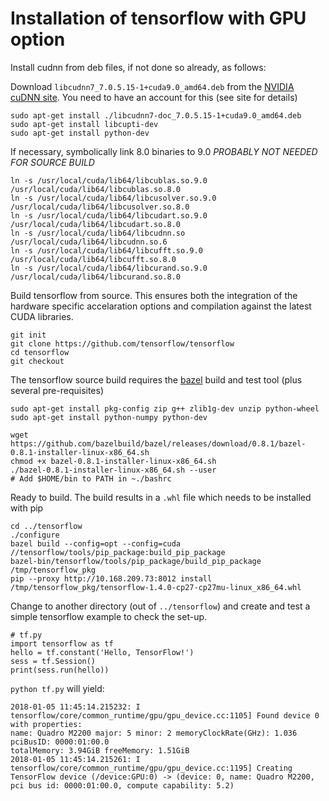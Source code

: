 # Installation of tensorflow with GPU option

Install cudnn from deb files, if not done so already, as follows:

Download `libcudnn7_7.0.5.15-1+cuda9.0_amd64.deb` from the [NVIDIA cuDNN site](https://developer.nvidia.com/cudnn "NVIDIA cuDNN"). You need to have an account for this (see site for details)

```
sudo apt-get install ./libcudnn7-doc_7.0.5.15-1+cuda9.0_amd64.deb
sudo apt-get install libcupti-dev
sudo apt-get install python-dev
```

If necessary, symbolically link 8.0 binaries to 9.0 *PROBABLY NOT NEEDED FOR SOURCE BUILD*

```
ln -s /usr/local/cuda/lib64/libcublas.so.9.0 /usr/local/cuda/lib64/libcublas.so.8.0
ln -s /usr/local/cuda/lib64/libcusolver.so.9.0 /usr/local/cuda/lib64/libcusolver.so.8.0
ln -s /usr/local/cuda/lib64/libcudart.so.9.0 /usr/local/cuda/lib64/libcudart.so.8.0
ln -s /usr/local/cuda/lib64/libcudnn.so /usr/local/cuda/lib64/libcudnn.so.6
ln -s /usr/local/cuda/lib64/libcufft.so.9.0 /usr/local/cuda/lib64/libcufft.so.8.0
ln -s /usr/local/cuda/lib64/libcurand.so.9.0 /usr/local/cuda/lib64/libcurand.so.8.0
```

Build tensorflow from source. This ensures both the integration of the hardware specific accelaration options and compilation against the latest CUDA libraries.

```
git init
git clone https://github.com/tensorflow/tensorflow 
cd tensorflow
git checkout
```
The tensorflow source build requires the [bazel](https://docs.bazel.build/versions/master/install.html "bazel install instructions")  build and test tool (plus several pre-requisites)
```
sudo apt-get install pkg-config zip g++ zlib1g-dev unzip python-wheel
sudo apt-get install python-numpy python-dev

wget https://github.com/bazelbuild/bazel/releases/download/0.8.1/bazel-0.8.1-installer-linux-x86_64.sh
chmod +x bazel-0.8.1-installer-linux-x86_64.sh 
./bazel-0.8.1-installer-linux-x86_64.sh --user
# Add $HOME/bin to PATH in ~./bashrc
```
Ready to build. The build results in a `.whl` file which needs to be installed with pip

```
cd ../tensorflow
./configure
bazel build --config=opt --config=cuda //tensorflow/tools/pip_package:build_pip_package
bazel-bin/tensorflow/tools/pip_package/build_pip_package /tmp/tensorflow_pkg
pip --proxy http://10.168.209.73:8012 install /tmp/tensorflow_pkg/tensorflow-1.4.0-cp27-cp27mu-linux_x86_64.whl
```

Change to another directory (out of `../tensorflow`) and create and test a simple tensorflow example to check the set-up.

```
# tf.py
import tensorflow as tf
hello = tf.constant('Hello, TensorFlow!')
sess = tf.Session()
print(sess.run(hello))
```

`python tf.py` will yield:

```2018-01-05 11:45:14.214623: I tensorflow/stream_executor/cuda/cuda_gpu_executor.cc:895] successful NUMA node read from SysFS had negative value (-1), but there must be at least one NUMA node, so returning NUMA node zero
2018-01-05 11:45:14.215232: I tensorflow/core/common_runtime/gpu/gpu_device.cc:1105] Found device 0 with properties: 
name: Quadro M2200 major: 5 minor: 2 memoryClockRate(GHz): 1.036
pciBusID: 0000:01:00.0
totalMemory: 3.94GiB freeMemory: 1.51GiB
2018-01-05 11:45:14.215261: I tensorflow/core/common_runtime/gpu/gpu_device.cc:1195] Creating TensorFlow device (/device:GPU:0) -> (device: 0, name: Quadro M2200, pci bus id: 0000:01:00.0, compute capability: 5.2)
```
